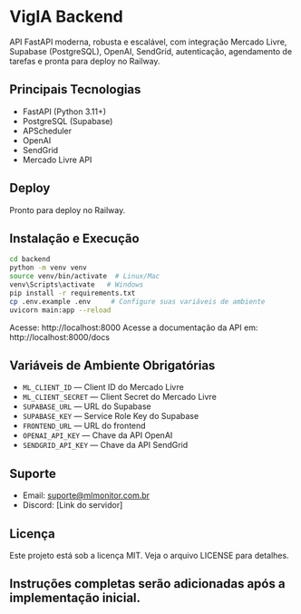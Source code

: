 # VigIA Backend

API FastAPI moderna, robusta e escalável, com integração Mercado Livre, Supabase (PostgreSQL), OpenAI, SendGrid, autenticação, agendamento de tarefas e pronta para deploy no Railway.

## Principais Tecnologias
- FastAPI (Python 3.11+)
- PostgreSQL (Supabase)
- APScheduler
- OpenAI
- SendGrid
- Mercado Livre API

## Deploy
Pronto para deploy no Railway.

## Instalação e Execução

```bash
cd backend
python -m venv venv
source venv/bin/activate  # Linux/Mac
venv\Scripts\activate   # Windows
pip install -r requirements.txt
cp .env.example .env     # Configure suas variáveis de ambiente
uvicorn main:app --reload
```

Acesse: http://localhost:8000
Acesse a documentação da API em: http://localhost:8000/docs

## Variáveis de Ambiente Obrigatórias

- `ML_CLIENT_ID` — Client ID do Mercado Livre
- `ML_CLIENT_SECRET` — Client Secret do Mercado Livre
- `SUPABASE_URL` — URL do Supabase
- `SUPABASE_KEY` — Service Role Key do Supabase
- `FRONTEND_URL` — URL do frontend
- `OPENAI_API_KEY` — Chave da API OpenAI
- `SENDGRID_API_KEY` — Chave da API SendGrid

## Suporte

- Email: suporte@mlmonitor.com.br
- Discord: [Link do servidor]

## Licença

Este projeto está sob a licença MIT. Veja o arquivo LICENSE para detalhes.

## Instruções completas serão adicionadas após a implementação inicial. 